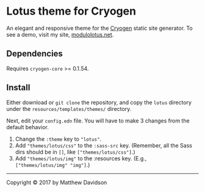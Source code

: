 # Lotus theme for Cryogen
An elegant and responsive theme for the [Cryogen](http://cryogenweb.org/) static site generator. To see a demo, visit my site, [modulolotus.net](https://modulolotus.net).

## Dependencies

Requires `cryogen-core` >= 0.1.54.

## Install

Either download or `git clone` the repository, and copy the `lotus` directory under the `resources/templates/themes/` directory.

Next, edit your `config.edn` file. You will have to make 3 changes from the default behavior.

1. Change the `:theme` key to `"lotus"`.
2. Add `"themes/lotus/css"` to the `:sass-src` key. (Remember, all the Sass dirs should be in `[]`, like `["themes/lotus/css"]`.)
3. Add `"themes/lotus/img"` to the :resources key. (E.g., `["themes/lotus/img" "img"]`.)

---------------------------------------
Copyright © 2017 by Matthew Davidson
